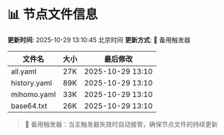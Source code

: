 # 📊 节点文件信息

**更新时间**: 2025-10-29 13:10:45 北京时间
**更新方式**: 🔄 备用触发器

| 文件名 | 大小 | 最后修改 |
|--------|------|----------|
| all.yaml | 27K | 2025-10-29 13:10 |
| history.yaml | 89K | 2025-10-29 13:10 |
| mihomo.yaml | 33K | 2025-10-29 13:10 |
| base64.txt | 26K | 2025-10-29 13:10 |

> 🔄 备用触发器：当主触发器失效时自动接管，确保节点文件的持续更新
